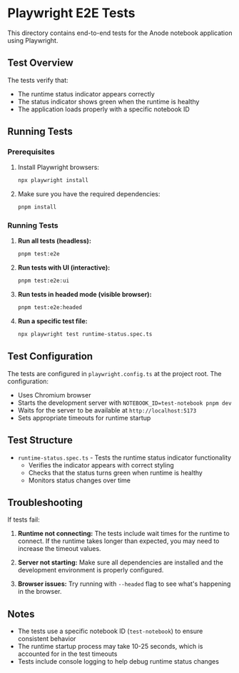 # Playwright E2E Tests

This directory contains end-to-end tests for the Anode notebook application using Playwright.

## Test Overview

The tests verify that:

- The runtime status indicator appears correctly
- The status indicator shows green when the runtime is healthy
- The application loads properly with a specific notebook ID

## Running Tests

### Prerequisites

1. Install Playwright browsers:

   ```bash
   npx playwright install
   ```

2. Make sure you have the required dependencies:
   ```bash
   pnpm install
   ```

### Running Tests

1. **Run all tests (headless):**

   ```bash
   pnpm test:e2e
   ```

2. **Run tests with UI (interactive):**

   ```bash
   pnpm test:e2e:ui
   ```

3. **Run tests in headed mode (visible browser):**

   ```bash
   pnpm test:e2e:headed
   ```

4. **Run a specific test file:**
   ```bash
   npx playwright test runtime-status.spec.ts
   ```

## Test Configuration

The tests are configured in `playwright.config.ts` at the project root. The configuration:

- Uses Chromium browser
- Starts the development server with `NOTEBOOK_ID=test-notebook pnpm dev`
- Waits for the server to be available at `http://localhost:5173`
- Sets appropriate timeouts for runtime startup

## Test Structure

- `runtime-status.spec.ts` - Tests the runtime status indicator functionality
  - Verifies the indicator appears with correct styling
  - Checks that the status turns green when runtime is healthy
  - Monitors status changes over time

## Troubleshooting

If tests fail:

1. **Runtime not connecting:** The tests include wait times for the runtime to connect. If the runtime takes longer than expected, you may need to increase the timeout values.

2. **Server not starting:** Make sure all dependencies are installed and the development environment is properly configured.

3. **Browser issues:** Try running with `--headed` flag to see what's happening in the browser.

## Notes

- The tests use a specific notebook ID (`test-notebook`) to ensure consistent behavior
- The runtime startup process may take 10-25 seconds, which is accounted for in the test timeouts
- Tests include console logging to help debug runtime status changes
